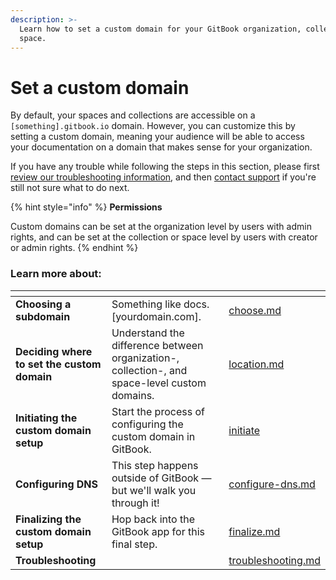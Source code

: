 ```yaml
---
description: >-
  Learn how to set a custom domain for your GitBook organization, collection, or
  space.
---
```


# Set a custom domain

By default, your spaces and collections are accessible on a `[something].gitbook.io` domain. However, you can customize this by setting a custom domain, meaning your audience will be able to access your documentation on a domain that makes sense for your organization.

If you have any trouble while following the steps in this section, please first [review our troubleshooting information](troubleshooting.md), and then [contact support](../../faq/support.md) if you're still not sure what to do next.

{% hint style="info" %}
**Permissions**

Custom domains can be set at the organization level by users with admin rights, and can be set at the collection or space level by users with creator or admin rights.
{% endhint %}

### Learn more about:

<table data-view="cards"><thead><tr><th></th><th></th><th data-hidden data-card-target data-type="content-ref"></th></tr></thead><tbody><tr><td><strong>Choosing a subdomain</strong></td><td>Something like docs.[yourdomain.com].</td><td><a href="choose.md">choose.md</a></td></tr><tr><td><strong>Deciding where to set the custom domain</strong></td><td>Understand the difference between organization-, collection-, and space-level custom domains.</td><td><a href="location.md">location.md</a></td></tr><tr><td><strong>Initiating the custom domain setup</strong></td><td>Start the process of configuring the custom domain in GitBook.</td><td><a href="initiate/">initiate</a></td></tr><tr><td><strong>Configuring DNS</strong></td><td>This step happens outside of GitBook — but we'll walk you through it!</td><td><a href="configure-dns.md">configure-dns.md</a></td></tr><tr><td><strong>Finalizing the custom domain setup</strong></td><td>Hop back into the GitBook app for this final step.</td><td><a href="finalize.md">finalize.md</a></td></tr><tr><td><strong>Troubleshooting</strong></td><td></td><td><a href="troubleshooting.md">troubleshooting.md</a></td></tr></tbody></table>
